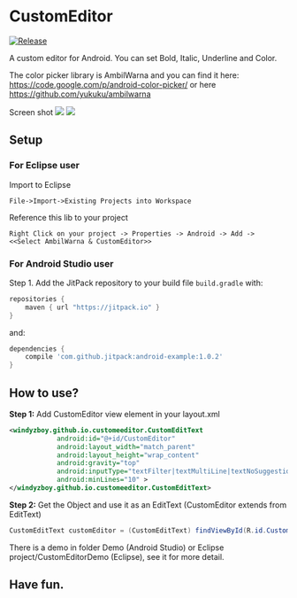 CustomEditor
============

[![Release](https://img.shields.io/github/release/windyzboy/CustomEditor.svg?label=JitPack%20Maven)](https://jitpack.io/#windyzboy/CustomEditor/v1.0.1)

A custom editor for Android. You can set Bold, Italic, Underline and Color.

The color picker library is AmbilWarna and you can find it here: https://code.google.com/p/android-color-picker/
or here https://github.com/yukuku/ambilwarna

Screen shot
<img src='http://s12.postimg.org/w499omo65/Screenshot_2015_05_09_23_07_56.png'>
<img src='http://s12.postimg.org/mz0wurkrh/Screenshot_2015_05_09_23_10_54.png'>

## Setup
### For Eclipse user
Import to Eclipse
    
    File->Import->Existing Projects into Workspace
    
Reference this lib to your project
    
    Right Click on your project -> Properties -> Android -> Add -> <<Select AmbilWarna & CustomEditor>> 
### For Android Studio user
Step 1. Add the JitPack repository to your build file `build.gradle` with:
```gradle
repositories {
    maven { url "https://jitpack.io" }
}
```
and:

```gradle
dependencies {
    compile 'com.github.jitpack:android-example:1.0.2'
}
```

## How to use?
**Step 1:** Add CustomEditor view element in your layout.xml
```XML
<windyzboy.github.io.customeeditor.CustomEditText
            android:id="@+id/CustomEditor"
            android:layout_width="match_parent"
            android:layout_height="wrap_content"
            android:gravity="top"
            android:inputType="textFilter|textMultiLine|textNoSuggestions"
            android:minLines="10" >
</windyzboy.github.io.customeeditor.CustomEditText>
```

**Step 2:** Get the Object and use it as an EditText (CustomEditor extends from EditText)
```Java
CustomEditText customEditor = (CustomEditText) findViewById(R.id.CustomEditor);
```

There is a demo in folder Demo (Android Studio) or Eclipse project/CustomEditorDemo (Eclipse), see it for more detail.

## Have fun.

